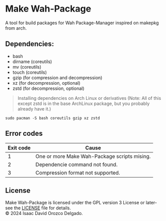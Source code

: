 # Make Wah-Package
A tool for build packages for Wah Package-Manager inspired on makepkg from arch.

## Dependencies:
* bash
* dirname (coreutils)
* mv (coreutils)
* touch (coreutils)
* gzip (for compression and decompression)
* xz (for decompression, optional)
* zstd (for decompression, optional)

> Installing dependencies on Arch Linux or derivatives (Note: All of this except zstd is in the base ArchLinux package, but you probably already have it.)
```
sudo pacman -S bash coreutils gzip xz zstd
```

## Error codes
| Exit code	| Cause						|
| ---		| ---						|
| 1		| One or more Make Wah-Package scripts mising.	|
| 2		| Dependencie command not found.		|
| 3		| Compression format not supported.		|

## License
Make Wah-Package is licensed under the GPL version 3 License or later- see the [LICENSE](LICENSE) file for details.<br>
© 2024 Isaac David Orozco Delgado.
